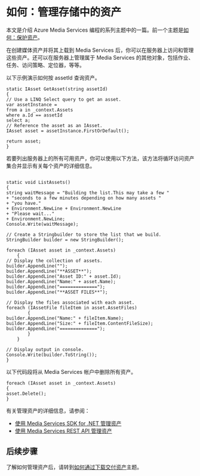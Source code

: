 <properties linkid="develop-media-services-how-to-guides-manage-assets" urlDisplayName="Manage Assets in Media Services" pageTitle="How to Manage Assets in Media Services - Azure" metaKeywords="" description="Learn how to manage assets on Media Services. You can also manage jobs, tasks, access policies, locators, and more. Code samples are written in C# and use the Media Services SDK for .NET." metaCanonical="" services="media-services" documentationCenter="" title="How to: Manage Assets in storage" authors="migree" solutions="" manager="" editor="" />
<tags ms.service="media-services"
    ms.date="02/15/2015"
    wacn.date="04/11/2015"
    />

如何：管理存储中的资产
======================

本文是介绍 Azure Media Services 编程的系列主题中的一篇。前一个主题是[如何：保护资产](http://go.microsoft.com/fwlink/?LinkID=301813&clcid=0x409)。

在创建媒体资产并将其上载到 Media Services 后，你可以在服务器上访问和管理这些资产。还可以在服务器上管理属于 Media Services 的其他对象，包括作业、任务、访问策略、定位器，等等。

以下示例演示如何按 assetId 查询资产。

``` {}
static IAsset GetAsset(string assetId)
{
// Use a LINQ Select query to get an asset.
var assetInstance =
from a in _context.Assets
where a.Id == assetId
select a;
// Reference the asset as an IAsset.
IAsset asset = assetInstance.FirstOrDefault();

return asset;
}
```

若要列出服务器上的所有可用资产，你可以使用以下方法，该方法将循环访问资产集合并显示有关每个资产的详细信息。

``` {}
 
static void ListAssets()
{
string waitMessage = "Building the list.This may take a few "
+ "seconds to a few minutes depending on how many assets "
+ "you have."
+ Environment.NewLine + Environment.NewLine
+ "Please wait..."
+ Environment.NewLine;
Console.Write(waitMessage);

// Create a Stringbuilder to store the list that we build. 
StringBuilder builder = new StringBuilder();

foreach (IAsset asset in _context.Assets)
    {
// Display the collection of assets.
builder.AppendLine("");
builder.AppendLine("**ASSET**");
builder.AppendLine("Asset ID:" + asset.Id);
builder.AppendLine("Name:" + asset.Name);
builder.AppendLine("==============");
builder.AppendLine("**ASSET FILES**");

// Display the files associated with each asset. 
foreach (IAssetFile fileItem in asset.AssetFiles)
        {
builder.AppendLine("Name:" + fileItem.Name);
builder.AppendLine("Size:" + fileItem.ContentFileSize);
builder.AppendLine("==============");
        }
    }

// Display output in console.
Console.Write(builder.ToString());
}
```

以下代码段将从 Media Services 帐户中删除所有资产。

``` {}
foreach (IAsset asset in _context.Assets)
{
asset.Delete();
}
```

有关管理资产的详细信息，请参阅：

-   [使用 Media Services SDK for .NET 管理资产](http://msdn.microsoft.com/zh-cn/library/jj129589.aspx)
-   [使用 Media Services REST API 管理资产](http://msdn.microsoft.com/zh-cn/library/jj129583.aspx)

后续步骤
--------

了解如何管理资产后，请转到[如何通过下载交付资产](/develop/media-services/how-to-guides/deliver-media-assets)主题。

